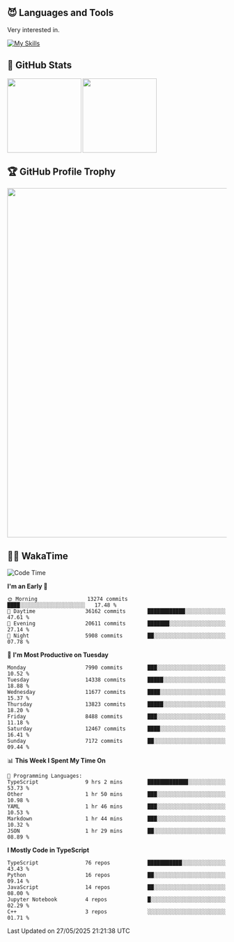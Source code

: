 <!-- # Hi there <img width="35" src="https://user-images.githubusercontent.com/50891407/148686885-0fefeb76-4cf6-473a-9e3e-889ce5513450.gif" /> I'm Yuta Ohira -->

<!-- ![alesion30](https://github.com/Alesion30/Alesion30/assets/50891407/5814fd76-9743-4cf8-89ff-b2be2fd49fb6) -->


<!--
[![Likes](https://badgen.org/img/zenn/alesion/likes?style=for-the-badge)](https://zenn.dev/alesion)
[![Followers](https://badgen.org/img/zenn/alesion/followers?style=for-the-badge)](https://zenn.dev/alesion)
[![Articles](https://badgen.org/img/zenn/alesion/articles?style=for-the-badge)](https://zenn.dev/alesion)
[![Books](https://badgen.org/img/zenn/alesion/books?style=for-the-badge)](https://zenn.dev/alesion?tab=books)
[![Scraps](https://badgen.org/img/zenn/alesion/scraps?style=for-the-badge)](https://zenn.dev/alesion?tab=scraps)

[![Contributions](https://badgen.org/img/qiita/alesion30/contributions?style=for-the-badge)](https://qiita.com/alesion30)
[![Followers](https://badgen.org/img/qiita/alesion30/followers?style=for-the-badge)](https://qiita.com/alesion30)
[![Articles](https://badgen.org/img/qiita/alesion30/articles?style=for-the-badge)](https://qiita.com/alesion30)
-->

<!-- <p align="left"> -->
  <!-- GitHub -->
<!--   <a href="https://github.com/alesion30/alesion30/">
    <img src="https://komarev.com/ghpvc/?username=alesion30" alt="alesion30" />
  </a>
  <a href="https://github.com/alesion30">
    <img height="20" src="https://img.shields.io/github/followers/alesion30?label=follow&logo=github&style=flat" />
  </a> -->
  <!-- Zenn -->
<!--   <a href="https://zenn.dev/alesion">
    <img src="https://zenn.badge.nikaera.com/s/alesion/likes?style=flat" alt="alesion likes" />
  </a>
  <a href="https://zenn.dev/alesion/articles">
    <img src="https://zenn.badge.nikaera.com/s/alesion/articles?style=flat" alt="alesion articles" />
  </a>
  <a href="https://zenn.dev/alesion/followers">
    <img src="https://zenn.badge.nikaera.com/s/alesion/followers?style=flat" alt="alesion followers" />
  </a>
  <a href="https://zenn.dev/alesion/books">
    <img src="https://zenn.badge.nikaera.com/s/alesion/books?style=flat" alt="alesion books" />
  </a>
  <a href="https://zenn.dev/alesion/scraps">
    <img src="https://zenn.badge.nikaera.com/s/alesion/scraps?style=flat" alt="alesion scraps" />
  </a> -->
  <!-- qiita -->
<!--   <a href="http://qiita.com/Alesion30">
    <img height="20" src="https://qiita-badge.apiapi.app/s/Alesion30/posts.svg" />
  </a>
    <img height="20" src="https://qiita-badge.apiapi.app/s/Alesion30/contributions.svg" />
  </a> -->
<!-- </p> -->

## 😈 Languages and Tools

Very interested in.

[![My Skills](https://skillicons.dev/icons?i=react,nextjs,typescript,flutter,firebase)](https://skillicons.dev)

<!-- I can handle a few others. -->

<!-- [![My Skills](https://skillicons.dev/icons?i=javascript,vue,nuxt,redux,electron,express,nodejs,deno,dart,python,flask,php,laravel,wordpress,go,rust,html,css,sass,tailwind,bootstrap,webpack,supabase,aws,dynamodb,mysql,figma,xd,vscode,latex)](https://skillicons.dev) -->

## 💎 GitHub Stats

<div>
  <img height="170" align="left" src="https://github-readme-stats.vercel.app/api?username=Alesion30&count_private=true&show_icons=true&title_color=81A1C1&text_color=ECEFF4&bg_color=2E3440&icon_color=D8DEE9&border_radius=10" />
  <img height="170" src="https://github-readme-stats.vercel.app/api/top-langs/?username=Alesion30&langs_count=8&layout=compact&title_color=81A1C1&text_color=ECEFF4&bg_color=2E3440&icon_color=D8DEE9&border_radius=10" />
</div>


## 🏆 GitHub Profile Trophy

<img width="800" src="https://github-profile-trophy.vercel.app/?username=Alesion30&theme=nord&no-frame=true"/>


## 🧑‍💻 WakaTime

<!--START_SECTION:waka-->
![Code Time](http://img.shields.io/badge/Code%20Time-4%2C574%20hrs%2032%20mins-blue)

**I'm an Early 🐤** 

```text
🌞 Morning                13274 commits       ████░░░░░░░░░░░░░░░░░░░░░   17.48 % 
🌆 Daytime                36162 commits       ████████████░░░░░░░░░░░░░   47.61 % 
🌃 Evening                20611 commits       ███████░░░░░░░░░░░░░░░░░░   27.14 % 
🌙 Night                  5908 commits        ██░░░░░░░░░░░░░░░░░░░░░░░   07.78 % 
```
📅 **I'm Most Productive on Tuesday** 

```text
Monday                   7990 commits        ███░░░░░░░░░░░░░░░░░░░░░░   10.52 % 
Tuesday                  14338 commits       █████░░░░░░░░░░░░░░░░░░░░   18.88 % 
Wednesday                11677 commits       ████░░░░░░░░░░░░░░░░░░░░░   15.37 % 
Thursday                 13823 commits       █████░░░░░░░░░░░░░░░░░░░░   18.20 % 
Friday                   8488 commits        ███░░░░░░░░░░░░░░░░░░░░░░   11.18 % 
Saturday                 12467 commits       ████░░░░░░░░░░░░░░░░░░░░░   16.41 % 
Sunday                   7172 commits        ██░░░░░░░░░░░░░░░░░░░░░░░   09.44 % 
```


📊 **This Week I Spent My Time On** 

```text
💬 Programming Languages: 
TypeScript               9 hrs 2 mins        █████████████░░░░░░░░░░░░   53.73 % 
Other                    1 hr 50 mins        ███░░░░░░░░░░░░░░░░░░░░░░   10.98 % 
YAML                     1 hr 46 mins        ███░░░░░░░░░░░░░░░░░░░░░░   10.53 % 
Markdown                 1 hr 44 mins        ███░░░░░░░░░░░░░░░░░░░░░░   10.32 % 
JSON                     1 hr 29 mins        ██░░░░░░░░░░░░░░░░░░░░░░░   08.89 % 
```

**I Mostly Code in TypeScript** 

```text
TypeScript               76 repos            ███████████░░░░░░░░░░░░░░   43.43 % 
Python                   16 repos            ██░░░░░░░░░░░░░░░░░░░░░░░   09.14 % 
JavaScript               14 repos            ██░░░░░░░░░░░░░░░░░░░░░░░   08.00 % 
Jupyter Notebook         4 repos             █░░░░░░░░░░░░░░░░░░░░░░░░   02.29 % 
C++                      3 repos             ░░░░░░░░░░░░░░░░░░░░░░░░░   01.71 % 
```




 Last Updated on 27/05/2025 21:21:38 UTC
<!--END_SECTION:waka-->
